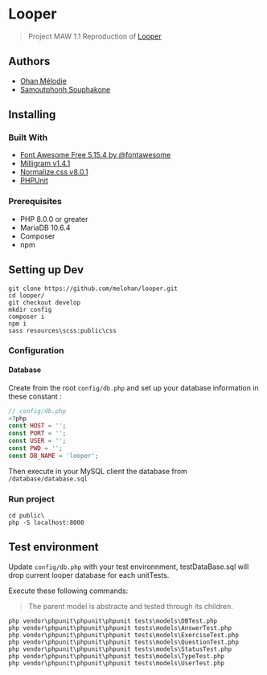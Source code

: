 # Looper

> Project MAW 1.1
> Reproduction of [Looper](https://stormy-plateau-54488.herokuapp.com)

## Authors

- [Ohan Mélodie](https://github.com/melohan)
- [Samoutphonh Souphakone](https://github.com/Souphakone)

## Installing

### Built With

- [Font Awesome Free 5.15.4 by @fontawesome](https://fontawesome.com)
- [Milligram v1.4.1](https://milligram.io)
- [Normalize.css v8.0.1](github.com/necolas/normalize.css)
- [PHPUnit](https://phpunit.de/getting-started/phpunit-9.html)

### Prerequisites

- PHP 8.0.0 or greater
- MariaDB 10.6.4
- Composer
- npm

## Setting up Dev

```shell
git clone https://github.com/melohan/looper.git
cd looper/
git checkout develop
mkdir config
composer i
npm i
sass resources\scss:public\css
```

### Configuration

#### Database

Create from the root `config/db.php` and set up your database information in these constant :

```php
// config/db.php
<?php 
const HOST = '';
const PORT = '';
const USER = '';
const PWD = '';
const DB_NAME = 'looper';
```

Then execute in your MySQL client the database from `/database/database.sql`

### Run project

```shell
cd public\
php -S localhost:8000
```

## Test environment

Update `config/db.php` with your test environnment, testDataBase.sql will drop current looper database for each
unitTests.

Execute these following commands:
> The parent model is abstracte and tested through its children.

```shell
php vendor\phpunit\phpunit\phpunit tests\models\DBTest.php
php vendor\phpunit\phpunit\phpunit tests\models\AnswerTest.php
php vendor\phpunit\phpunit\phpunit tests\models\ExerciseTest.php
php vendor\phpunit\phpunit\phpunit tests\models\QuestionTest.php
php vendor\phpunit\phpunit\phpunit tests\models\StatusTest.php
php vendor\phpunit\phpunit\phpunit tests\models\TypeTest.php
php vendor\phpunit\phpunit\phpunit tests\models\UserTest.php
```